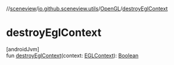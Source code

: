 //[sceneview](../../../index.md)/[io.github.sceneview.utils](../index.md)/[OpenGL](index.md)/[destroyEglContext](destroy-egl-context.md)

# destroyEglContext

[androidJvm]\
fun [destroyEglContext](destroy-egl-context.md)(context: [EGLContext](https://developer.android.com/reference/kotlin/android/opengl/EGLContext.html)): [Boolean](https://kotlinlang.org/api/latest/jvm/stdlib/kotlin/-boolean/index.html)
